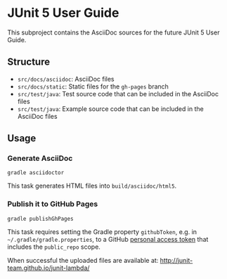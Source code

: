 # JUnit 5 User Guide

This subproject contains the AsciiDoc sources for the future JUnit 5 User Guide.

## Structure

- `src/docs/asciidoc`: AsciiDoc files
- `src/docs/static`: Static files for the `gh-pages` branch
- `src/test/java`: Test source code that can be included in the AsciiDoc files
- `src/test/java`: Example source code that can be included in the AsciiDoc files

## Usage

### Generate AsciiDoc

```
gradle asciidoctor
```

This task generates HTML files into `build/asciidoc/html5`.

### Publish it to GitHub Pages

```
gradle publishGhPages
```

This task requires setting the Gradle property `githubToken`, e.g. in `~/.gradle/gradle.properties`, to a GitHub [personal access token](https://github.com/settings/tokens) that includes the `public_repo` scope.

When successful the uploaded files are available at:
<http://junit-team.github.io/junit-lambda/>
